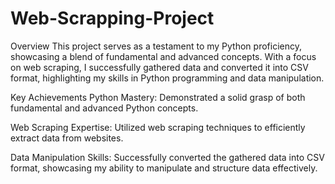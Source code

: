 # Web-Scrapping-Project


Overview
This project serves as a testament to my Python proficiency, showcasing a blend of fundamental and advanced concepts. With a focus on web scraping, I successfully gathered data and converted it into CSV format, highlighting my skills in Python programming and data manipulation.


Key Achievements
Python Mastery: Demonstrated a solid grasp of both fundamental and advanced Python concepts.

Web Scraping Expertise: Utilized web scraping techniques to efficiently extract data from websites.

Data Manipulation Skills: Successfully converted the gathered data into CSV format, showcasing my ability to manipulate and structure data effectively.
